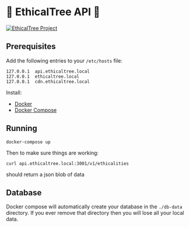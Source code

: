 # 🎉 EthicalTree API 🎉

[![EthicalTree Project](https://img.shields.io/badge/site-EthicalTree-blue.svg)](https://ethicaltree.com)

## Prerequisites

Add the following entries to your `/etc/hosts` file:

```
127.0.0.1  api.ethicaltree.local
127.0.0.1  ethicaltree.local
127.0.0.1  cdn.ethicaltree.local
```

Install:

- [Docker](https://docs.docker.com/install/)
- [Docker Compose](https://docs.docker.com/compose/install/)

## Running

```
docker-compose up
```

Then to make sure things are working:

```
curl api.ethicaltree.local:3001/v1/ethicalities
```

should return a json blob of data

## Database

Docker compose will automatically create your database in the `./db-data` directory. If you ever remove that directory then you will lose all your local data.

